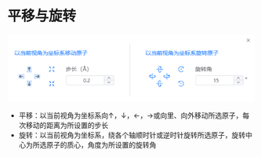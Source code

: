 # 平移与旋转
![translate_rotate](.././nested/qstudio_manual_translate_and_rotate.png)

- 平移：以当前视角为坐标系向↑，↓，←，→或向里、向外移动所选原子，每次移动的距离为所设置的步长
- 旋转：以当前视角为坐标系，绕各个轴顺时针或逆时针旋转所选原子，旋转中心为所选原子的质心，角度为所设置的旋转角